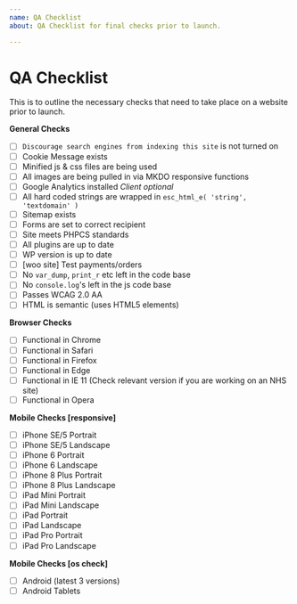```yaml
---
name: QA Checklist
about: QA Checklist for final checks prior to launch.

---
```


# QA Checklist

This is to outline the necessary checks that need to take place on a website prior to launch.

**General Checks**
- [ ] `Discourage search engines from indexing this site` is not turned on
- [ ] Cookie Message exists
- [ ] Minified js & css files are being used
- [ ] All images are being pulled in via MKDO responsive functions
- [ ] Google Analytics installed _Client optional_
- [ ] All hard coded strings are wrapped in `esc_html_e( 'string', 'textdomain' )`
- [ ] Sitemap exists
- [ ] Forms are set to correct recipient
- [ ] Site meets PHPCS standards
- [ ] All plugins are up to date
- [ ] WP version is up to date
- [ ] [woo site] Test payments/orders
- [ ] No `var_dump`, `print_r` etc left in the code base
- [ ] No `console.log`'s left in the js code base
- [ ] Passes WCAG 2.0 AA
- [ ] HTML is semantic (uses HTML5 elements)

**Browser Checks**
- [ ] Functional in Chrome
- [ ] Functional in Safari
- [ ] Functional in Firefox
- [ ] Functional in Edge
- [ ] Functional in IE 11 (Check relevant version if you are working on an NHS site)
- [ ] Functional in Opera

**Mobile Checks [responsive]**
- [ ] iPhone SE/5 Portrait
- [ ] iPhone SE/5 Landscape
- [ ] iPhone 6 Portrait
- [ ] iPhone 6 Landscape
- [ ] iPhone 8 Plus Portrait
- [ ] iPhone 8 Plus Landscape
- [ ] iPad Mini Portrait
- [ ] iPad Mini Landscape
- [ ] iPad Portrait
- [ ] iPad Landscape
- [ ] iPad Pro Portrait
- [ ] iPad Pro Landscape

**Mobile Checks [os check]**
- [ ] Android (latest 3 versions)
- [ ] Android Tablets
